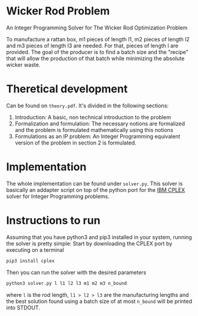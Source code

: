 # Wicker Rod Problem
An Integer Programming Solver for The Wicker Rod Optimization Problem

To manufacture a rattan box, m1 pieces of length l1, m2 pieces of length l2 and m3 pieces of length l3 are needed. 
For that, pieces of length l are provided. The goal of the producer is to find a batch size and the "recipe" that will allow the production of that batch while minimizing the absolute wicker waste.

# Theretical development
Can be found on `theory.pdf`.
It's divided in the following sections:
1. Introduction: A basic, non technical introduction to the problem
2. Formalization and formulation: The necessary notions are formalized and the problem is formulated mathematically using this notions
3. Formulations as an IP problem: An Integer Programming equivalent version of the problem in section 2 is formulated.

# Implementation
The whole implementation can be found under `solver.py`. This solver is basically an addapter script on top of the python port for the [IBM CPLEX](https://www.ibm.com/analytics/cplex-optimizer) solver for Integer Programming problems.

# Instructions to run
Assuming that you have python3 and pip3 installed in your system, running the solver is pretty simple:
Start by downloading the CPLEX port by executing on a terminal
```python 
pip3 install cplex
```

Then you can run the solver with the desired parameters 
```python 
python3 solver.py l l1 l2 l3 m1 m2 m3 n_bound
```
where `l` is the rod length, `l1 > l2 > l3` are the manufacturing lengths and the best solution found 
using a batch size of at most `n_bound` will be printed into STDOUT.
